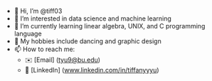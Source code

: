 - 👋 Hi, I’m @tiff03
- 👀 I’m interested in data science and machine learning
- 🌱 I’m currently learning linear algebra, UNIX, and C programming language
- 💃 My hobbies include dancing and graphic design
- 📫 How to reach me:
  - :envelope: [Email] (tyu9@bu.edu)
  - :office: [LinkedIn] (www.linkedin.com/in/tiffanyyyu)

<!---
tiff03/tiff03 is a ✨ special ✨ repository because its `README.md` (this file) appears on your GitHub profile.
You can click the Preview link to take a look at your changes.
--->
